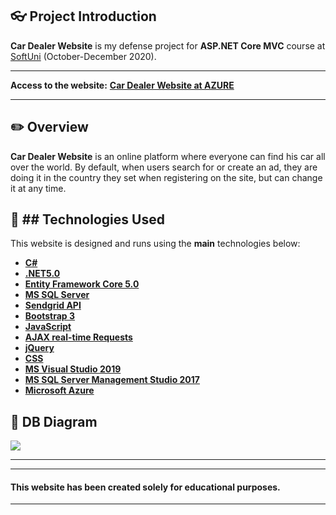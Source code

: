 ## :eyeglasses: Project Introduction

**Car Dealer Website** is my defense project for **ASP.NET Core MVC** course at [SoftUni](https://softuni.bg/ "SoftUni") (October-December 2020).

------------
**Access to the website:**
**[Car Dealer Website at AZURE](https://cardealerwebsite.azurewebsites.net)**

------------

## :pencil2: Overview

**Car Dealer Website**  is an online platform where everyone can find his car all over the world. By default, when users search for or create an ad, they are doing it in the country they set when registering on the site, but can change it at any time.

## :hammer: ## **Technologies Used**

This website is designed and runs using the **main** technologies below:

- **[C#](https://en.wikipedia.org/wiki/C_Sharp_(programming_language))**
- **[.NET5.0](https://dotnet.microsoft.com/download/dotnet/5.0)**
- **[Entity Framework Core 5.0](https://www.nuget.org/packages/Microsoft.EntityFrameworkCore/5.0.0-preview.2.20120.8)**
- **[MS SQL Server](https://en.wikipedia.org/wiki/Microsoft_SQL_Server)**
- **[Sendgrid API](https://sendgrid.com/docs/API_Reference/api_v3.html)**
- **[Bootstrap 3](https://bootstrapdocs.com/v3.3.6/docs/getting-started/)**
- **[JavaScript](https://en.wikipedia.org/wiki/JavaScript)**
- **[AJAX real-time Requests](https://en.wikipedia.org/wiki/Ajax_(programming))**
- **[jQuery](https://jquery.com/)**
- **[CSS](https://www.w3schools.com/css/css_intro.asp)**
- **[MS Visual Studio 2019](https://code.visualstudio.com/)**
- **[MS SQL Server Management Studio 2017](https://docs.microsoft.com/en-us/sql/ssms/download-sql-server-management-studio-ssms?view=sql-server-ver15)**
- **[Microsoft Azure](https://azure.microsoft.com/en-us/)**


## :wrench: DB Diagram
![](https://res.cloudinary.com/dlxqza3bo/image/upload/v1608367784/DB_Diagram_nuh4iy.png)

------------
------------

#### This website has been created solely for educational purposes.

------------